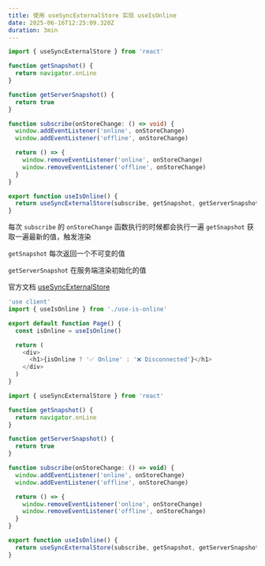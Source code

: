 ```yaml
---
title: 使用 useSyncExternalStore 实现 useIsOnline
date: 2025-06-16T12:25:09.320Z
duration: 3min
---
```


```ts title="use-is-online.ts"
import { useSyncExternalStore } from 'react'

function getSnapshot() {
  return navigator.onLine
}

function getServerSnapshot() {
  return true
}

function subscribe(onStoreChange: () => void) {
  window.addEventListener('online', onStoreChange)
  window.addEventListener('offline', onStoreChange)

  return () => {
    window.removeEventListener('online', onStoreChange)
    window.removeEventListener('offline', onStoreChange)
  }
}

export function useIsOnline() {
  return useSyncExternalStore(subscribe, getSnapshot, getServerSnapshot)
}
```

每次 `subscribe` 的 `onStoreChange` 函数执行的时候都会执行一遍 `getSnapshot` 获取一遍最新的值，触发渲染

`getSnapshot` 每次返回一个不可变的值

`getServerSnapshot` 在服务端渲染初始化的值

官方文档 [useSyncExternalStore](https://react.dev/reference/react/useSyncExternalStore)


<Sandpack template="react">

```js title="App.js"
'use client'
import { useIsOnline } from './use-is-online'

export default function Page() {
  const isOnline = useIsOnline()

  return (
    <div>
      <h1>{isOnline ? '✅ Online' : '❌ Disconnected'}</h1>
    </div>
  )
}
```

```js title="use-is-online.js"
import { useSyncExternalStore } from 'react'

function getSnapshot() {
  return navigator.onLine
}

function getServerSnapshot() {
  return true
}

function subscribe(onStoreChange: () => void) {
  window.addEventListener('online', onStoreChange)
  window.addEventListener('offline', onStoreChange)

  return () => {
    window.removeEventListener('online', onStoreChange)
    window.removeEventListener('offline', onStoreChange)
  }
}

export function useIsOnline() {
  return useSyncExternalStore(subscribe, getSnapshot, getServerSnapshot)
}
```

</Sandpack>
